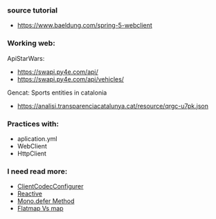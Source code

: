 
### source tutorial
- https://www.baeldung.com/spring-5-webclient

### Working web:
ApiStarWars:
- https://swapi.py4e.com/api/
- https://swapi.py4e.com/api/vehicles/

Gencat: Sports entities in catalonia
- https://analisi.transparenciacatalunya.cat/resource/qrgc-u7pk.json



### Practices with:
- aplication.yml
- WebClient
- HttpClient

### I need read more:
- [ClientCodecConfigurer](https://docs.spring.io/spring-framework/docs/current/javadoc-api/org/springframework/http/codec/ClientCodecConfigurer.html)
- [Reactive](https://www.baeldung.com/category/reactive/)
- [Mono.defer Method](https://www.baeldung.com/java-mono-defer)
- [Flatmap Vs map](https://www.baeldung.com/java-reactor-map-flatmap)